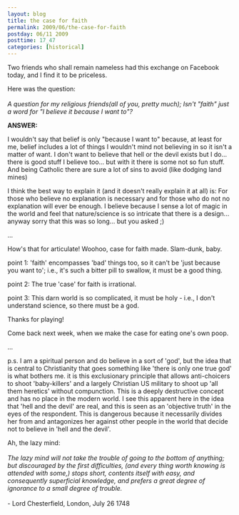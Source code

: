 ```yaml
---
layout: blog
title: the case for faith
permalink: 2009/06/the-case-for-faith
postday: 06/11 2009
posttime: 17_47
categories: [historical]
---
```


<p>Two friends who shall remain nameless had this exchange on Facebook today, and I find it to be priceless.</p>
<p>Here was the question:<br />
<i><br />
A question for my religious friends(all of you, pretty much); Isn't "faith" just a word for "I believe it because I want to"?</i></p>
<p><b>ANSWER:</b></p>
<p>I wouldn't say that belief is only "because I want to" because, at least for me, belief includes a lot of things I wouldn't mind not believing in so it isn't a matter of want. I don't want to believe that hell or the devil exists but I do... there is good stuff I believe too... but with it there is some not so fun stuff. And being Catholic there are sure a lot of sins to avoid (like dodging land mines)</p>
<p>I think the best way to explain it (and it doesn't really explain it at all) is: For those who believe no explanation is necessary and for those who do not no explanation will ever be enough. I believe because I sense a lot of magic in the world and feel that nature/science is so intricate that there is a design... anyway sorry that this was so long... but you asked ;)</p>
<p>...</p>
<p>How's that for articulate! Woohoo, case for faith made. Slam-dunk, baby.</p>
<p>point 1: 'faith' encompasses 'bad' things too, so it can't be 'just because you want to'; i.e., it's such a bitter pill to swallow, it must be a good thing.</p>
<p>point 2: The true 'case' for faith is irrational.</p>
<p>point 3: This darn world is so complicated, it must be holy - i.e., I don't understand science, so there must be a god.</p>
<p>Thanks for playing!</p>
<p>Come back next week, when we make the case for eating one's own poop.</p>
<p>...</p>
<p>p.s. I am a spiritual person and do believe in a sort of 'god', but the idea that is central to Christianity that goes something like 'there is only one true god' is what bothers me. it is this exclusionary principle that allows anti-choicers to shoot 'baby-killers' and a largely Christian US military to shoot up 'all them heretics' without compunction. This is a deeply destructive concept and has no place in the modern world. I see this apparent here in the idea that 'hell and the devil' are real, and this is seen as an 'objective truth' in the eyes of the respondent. This is dangerous because it necessarily divides her from and antagonizes her against other people in the world that decide not to believe in 'hell and the devil'.</p>
<p>Ah, the lazy mind:<br />
<i><br />
The lazy mind will not take the trouble of going to the bottom of anything; but discouraged by the first difficulties, (and every thing worth knowing is attended with some,) stops short, contents itself with easy, and consequently superficial knowledge, and prefers a great degree of ignorance to a small degree of trouble.<br />
</i><br />
- Lord Chesterfield, London, July 26 1748</p>
